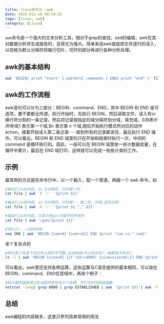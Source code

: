 ```yaml
---
title: linux命令之--awk
date: 2016-011-16 09:14:35
tags: [linux, awk]
category: [Linux]
---
```


`awk`命令是一个强大的文本分析工具，相对于grep的查找，sed的编辑，awk在其对数据分析并生成报告时，显得尤为强大。简单来说awk就是把文件逐行的读入，以空格为默认分隔符将每行切片，切开的部分再进行各种分析处理。
<!--more-->

## awk的基本结构

```bash
awk 'BEGIN{ print "start" } pattern{ commands } END{ print "end" }' file
```

## awk的工作流程

awk语句可以分为三部分：BEGIN、command、END，其中 BEGIN 和 END 是可选项，要不要都无所谓，执行开始时，先执行 BEGIN，然后读取文件，读入有\n换行符分割的一条记录，然后将记录按指定的域分隔符划分域，填充域，$0 则表示所有域,$1 表示第一个域,$n 表示第 n 个域,随后开始执行模式所对应的动作 action。接着开始读入第二条记录······直到所有的记录都读完，最后执行 END 操作。可以看出，BEGIN 和 END 域里的只在开始和结束时执行一次，中间的 command 是循环执行的。因此，一般可以在 BEGIN 域里放一些计数器变量，在循环中累计，最后在 END 域打印，这样就可以完成一些统计类的工作。

## 示例

最常用的方式是在命令行中，以一个输入，配一个管道，再跟一个 awk 命令，如
```bash
#输出file的内容，以:为分隔符，打印第一列
cat file | awk -F ':' '{print $1}'
```

```bash
#输出file的内容，以:为分隔符，打印第一，第二列，并用,逗号分割
cat file | awk -F ':' '{print $1 “,” $2}'
```

```bash
#输出file的内容，只显示有gun关键字的所有列
cat file | awk '/gun/{print $1}'
```

```bash
#求1+2+...+100的和
seq 100 | awk 'BEGIN {sum=0} {sum+=$1} END {print "sum is:" sum}'
```

来个复杂点的
```bash
#统计某个目录下的文件占用的字节数,过滤4096大小的文件(一般都是文件夹):
ls -l | awk 'BEGIN {size=0} {if ($5!=4096) {size=size+$5;}} END {print "[end]size is ", size/1024/1024,"M"}'
```

可以看出，awk里还支持各种运算，这些运算与C语言提供的基本相同，可以放在BEGIN、command、END任意域中，再来个例子：
```bash
#统计服务器某端口在当前时刻有多少个连接，并打印时间和连接数
netstat -lanp| grep 8080 | grep ESTABLISHED | awk '{print $5}'| awk -F ':' '{print $1}'| sort | uniq | wc -l |awk 'BEGIN{a="'$(date +%H:%M:%S)'";}{printf "%s,%d\n",a,$1}'
```

## 总结
awk编程的内容极多，这里只罗列简单常用的用法
